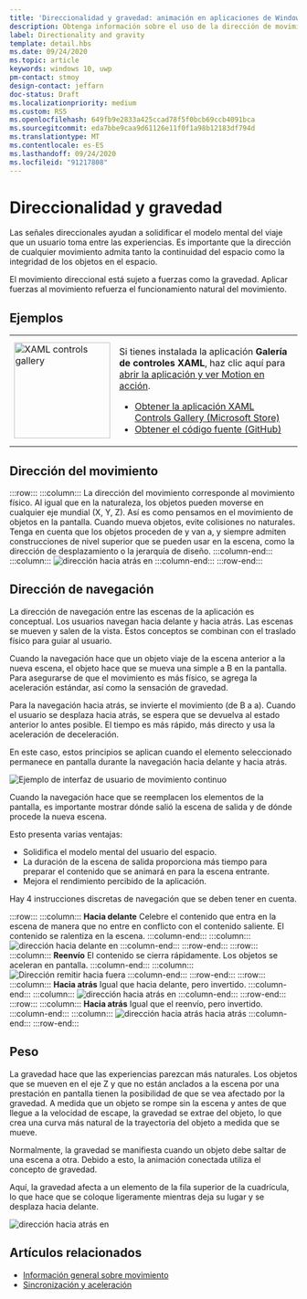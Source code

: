 ```yaml
---
title: 'Direccionalidad y gravedad: animación en aplicaciones de Windows'
description: Obtenga información sobre el uso de la dirección de movimiento, la dirección de navegación y la gravedad en escenas animadas mediante la visualización de ejemplos.
label: Directionality and gravity
template: detail.hbs
ms.date: 09/24/2020
ms.topic: article
keywords: windows 10, uwp
pm-contact: stmoy
design-contact: jeffarn
doc-status: Draft
ms.localizationpriority: medium
ms.custom: RS5
ms.openlocfilehash: 649fb9e2833a425ccad78f5f0bcb69ccb4091bca
ms.sourcegitcommit: eda7bbe9caa9d61126e11f0f1a98b12183df794d
ms.translationtype: MT
ms.contentlocale: es-ES
ms.lasthandoff: 09/24/2020
ms.locfileid: "91217808"
---
```

# <a name="directionality-and-gravity"></a>Direccionalidad y gravedad

Las señales direccionales ayudan a solidificar el modelo mental del viaje que un usuario toma entre las experiencias. Es importante que la dirección de cualquier movimiento admita tanto la continuidad del espacio como la integridad de los objetos en el espacio.

El movimiento direccional está sujeto a fuerzas como la gravedad. Aplicar fuerzas al movimiento refuerza el funcionamiento natural del movimiento.

## <a name="examples"></a>Ejemplos

<table>
<tr>
<td><img src="images/xaml-controls-gallery-app-icon.png" alt="XAML controls gallery" width="168"></img></td>
<td>
    <p>Si tienes instalada la aplicación <strong style="font-weight: semi-bold">Galería de controles XAML</strong>, haz clic aquí para <a href="xamlcontrolsgallery:/category/Motion">abrir la aplicación y ver Motion en acción</a>.</p>
    <ul>
    <li><a href="https://www.microsoft.com/store/productId/9MSVH128X2ZT">Obtener la aplicación XAML Controls Gallery (Microsoft Store)</a></li>
    <li><a href="https://github.com/Microsoft/Xaml-Controls-Gallery">Obtener el código fuente (GitHub)</a></li>
    </ul>
</td>
</tr>
</table>

## <a name="direction-of-movement"></a>Dirección del movimiento

:::row:::
    :::column:::
La dirección del movimiento corresponde al movimiento físico. Al igual que en la naturaleza, los objetos pueden moverse en cualquier eje mundial (X, Y, Z). Así es como pensamos en el movimiento de objetos en la pantalla.
Cuando mueva objetos, evite colisiones no naturales. Tenga en cuenta que los objetos proceden de y van a, y siempre admiten construcciones de nivel superior que se pueden usar en la escena, como la dirección de desplazamiento o la jerarquía de diseño.
    :::column-end:::
    :::column:::
        ![dirección hacia atrás en](images/Direction.gif)
    :::column-end:::
:::row-end:::

## <a name="direction-of-navigation"></a>Dirección de navegación

La dirección de navegación entre las escenas de la aplicación es conceptual. Los usuarios navegan hacia delante y hacia atrás. Las escenas se mueven y salen de la vista. Estos conceptos se combinan con el traslado físico para guiar al usuario.

Cuando la navegación hace que un objeto viaje de la escena anterior a la nueva escena, el objeto hace que se mueva una simple a B en la pantalla. Para asegurarse de que el movimiento es más físico, se agrega la aceleración estándar, así como la sensación de gravedad.

Para la navegación hacia atrás, se invierte el movimiento (de B a a). Cuando el usuario se desplaza hacia atrás, se espera que se devuelva al estado anterior lo antes posible. El tiempo es más rápido, más directo y usa la aceleración de deceleración.

En este caso, estos principios se aplican cuando el elemento seleccionado permanece en pantalla durante la navegación hacia delante y hacia atrás.

![Ejemplo de interfaz de usuario de movimiento continuo](images/continuous3.gif)

Cuando la navegación hace que se reemplacen los elementos de la pantalla, es importante mostrar dónde salió la escena de salida y de dónde procede la nueva escena.

Esto presenta varias ventajas:

- Solidifica el modelo mental del usuario del espacio.
- La duración de la escena de salida proporciona más tiempo para preparar el contenido que se animará en para la escena entrante.
- Mejora el rendimiento percibido de la aplicación.

Hay 4 instrucciones discretas de navegación que se deben tener en cuenta.

:::row:::
    :::column:::
**Hacia delante** Celebre el contenido que entra en la escena de manera que no entre en conflicto con el contenido saliente. El contenido se ralentiza en la escena.
    :::column-end:::
    :::column:::
        ![dirección hacia delante en](images/forwardIN.gif)
    :::column-end:::
:::row-end:::
:::row:::
    :::column:::
**Reenvío** El contenido se cierra rápidamente. Los objetos se aceleran en pantalla.
    :::column-end:::
    :::column:::
        ![Dirección remitir hacia fuera](images/forwardOUT.gif)
    :::column-end:::
:::row-end:::
:::row:::
    :::column:::
**Hacia atrás** Igual que hacia delante, pero invertido.
    :::column-end:::
    :::column:::
        ![dirección hacia atrás en](images/backwardIN.gif)
    :::column-end:::
:::row-end:::
:::row:::
    :::column:::
**Hacia atrás** Igual que el reenvío, pero invertido.
    :::column-end:::
    :::column:::
        ![dirección hacia atrás hacia atrás](images/backwardOUT.gif)
    :::column-end:::
:::row-end:::

## <a name="gravity"></a>Peso

La gravedad hace que las experiencias parezcan más naturales. Los objetos que se mueven en el eje Z y que no están anclados a la escena por una prestación en pantalla tienen la posibilidad de que se vea afectado por la gravedad. A medida que un objeto se rompe sin la escena y antes de que llegue a la velocidad de escape, la gravedad se extrae del objeto, lo que crea una curva más natural de la trayectoria del objeto a medida que se mueve.

Normalmente, la gravedad se manifiesta cuando un objeto debe saltar de una escena a otra. Debido a esto, la animación conectada utiliza el concepto de gravedad.

Aquí, la gravedad afecta a un elemento de la fila superior de la cuadrícula, lo que hace que se coloque ligeramente mientras deja su lugar y se desplaza hacia delante.

![dirección hacia atrás en](images/continuity-photos.gif)

## <a name="related-articles"></a>Artículos relacionados

- [Información general sobre movimiento](index.md)
- [Sincronización y aceleración](timing-and-easing.md)
